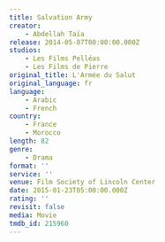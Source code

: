 ```yaml
---
title: Salvation Army
creator:
    - Abdellah Taïa
release: 2014-05-07T00:00:00.000Z
studios:
    - Les Films Pelléas
    - Les Films de Pierre
original_title: L'Armée du Salut
original_language: fr
language:
    - Arabic
    - French
country:
    - France
    - Morocco
length: 82
genre:
    - Drama
format: ''
service: ''
venue: Film Society of Lincoln Center
date: 2015-01-23T05:00:00.000Z
rating: ''
revisit: false
media: Movie
tmdb_id: 215960
---
```



